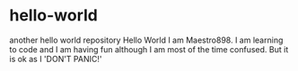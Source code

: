 # hello-world
another hello world repository
Hello World I am Maestro898. I am learning to code and I am having fun although I am most of the time confused.
But it is ok as I 'DON'T PANIC!'
